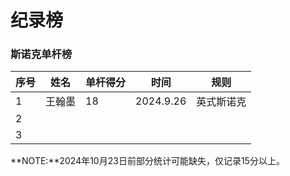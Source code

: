 # 纪录榜

### 斯诺克单杆榜

| 序号 | 姓名   | 单杆得分 | 时间      | 规则       |
| ---- | ------ | -------- | --------- | -------- |
| 1    | 王翰墨 | 18       | 2024.9.26 | 英式斯诺克 |
| 2    |        |          |           |            |
| 3    |        |          |           |            |

**NOTE:**2024年10月23日前部分统计可能缺失，仅记录15分以上。
